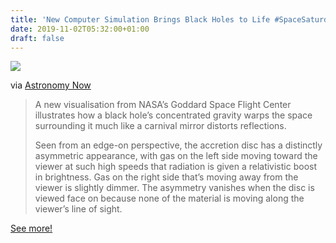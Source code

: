 ```yaml
---
title: 'New Computer Simulation Brings Black Holes to Life #SpaceSaturday'
date: 2019-11-02T05:32:00+01:00
draft: false
---
```


![](https://cdn-blog.adafruit.com/uploads/2019/10/092619_hole_labels-600x337.jpg)

via [Astronomy Now](https://astronomynow.com/2019/09/26/new-computer-simulation-brings-black-holes-to-life/)

> A new visualisation from NASA’s Goddard Space Flight Center illustrates how a black hole’s concentrated gravity warps the space surrounding it much like a carnival mirror distorts reflections.
> 
> Seen from an edge-on perspective, the accretion disc has a distinctly asymmetric appearance, with gas on the left side moving toward the viewer at such high speeds that radiation is given a relativistic boost in brightness. Gas on the right side that’s moving away from the viewer is slightly dimmer. The asymmetry vanishes when the disc is viewed face on because none of the material is moving along the viewer’s line of sight.

[See more!](https://astronomynow.com/2019/09/26/new-computer-simulation-brings-black-holes-to-life/)